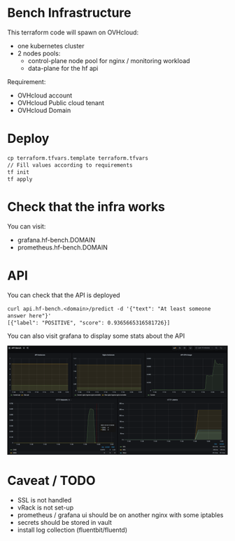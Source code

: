 # Bench Infrastructure

This terraform code will spawn on OVHcloud:

- one kubernetes cluster
- 2 nodes pools:
  - control-plane node pool for nginx / monitoring workload
  - data-plane for the hf api

Requirement:
- OVHcloud account 
- OVHcloud Public cloud tenant
- OVHcloud Domain

# Deploy

```
cp terraform.tfvars.template terraform.tfvars
// Fill values according to requirements
tf init 
tf apply
```

# Check that the infra works

You can visit:
- grafana.hf-bench.DOMAIN
- prometheus.hf-bench.DOMAIN

# API

You can check that the API is deployed
```
curl api.hf-bench.<domain>/predict -d '{"text": "At least someone answer here"}'
[{"label": "POSITIVE", "score": 0.9365665316581726}]
```

You can also visit grafana to display some stats about the API

![doc/dashboard.png](doc/dashboard.png)


# Caveat / TODO

- SSL is not handled
- vRack is not set-up
- prometheus / grafana ui should be on another nginx with some iptables
- secrets should be stored in vault
- install log collection (fluentbit/fluentd)